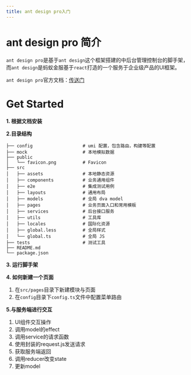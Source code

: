 ```yaml
---
title: ant design pro入门
---
```


# ant design pro 简介

```ant design pro```是基于```ant design```这个框架搭建的中后台管理控制台的脚手架，而```ant design```是蚂蚁金服基于```react```打造的一个服务于企业级产品的UI框架。

```ant design pro```官方文档：[传送门](https://pro.ant.design/docs/getting-started-cn)

# Get Started

**1. 根据文档安装**

**2.目录结构**

```react
├── config                   # umi 配置，包含路由，构建等配置
├── mock                     # 本地模拟数据
├── public
│   └── favicon.png          # Favicon
├── src
│   ├── assets               # 本地静态资源
│   ├── components           # 业务通用组件
│   ├── e2e                  # 集成测试用例
│   ├── layouts              # 通用布局
│   ├── models               # 全局 dva model
│   ├── pages                # 业务页面入口和常用模板
│   ├── services             # 后台接口服务
│   ├── utils                # 工具库
│   ├── locales              # 国际化资源
│   ├── global.less          # 全局样式
│   └── global.ts            # 全局 JS
├── tests                    # 测试工具
├── README.md
└── package.json
```

**3. 运行脚手架**

**4. 如何新建一个页面**

1. 在```src/pages```目录下新建模块与页面
2. 在```config```目录下```config.ts```文件中配置菜单路由

**5.与服务端进行交互**

1. UI组件交互操作
2. 调用model的effect
3. 调用service的请求函数
4. 使用封装的request.js发送请求
5. 获取服务端返回
6. 调用reducer改变state
7. 更新model